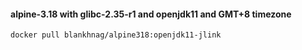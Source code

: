 #### alpine-3.18 with glibc-2.35-r1 and openjdk11 and GMT+8 timezone

```shell script
docker pull blankhnag/alpine318:openjdk11-jlink
```